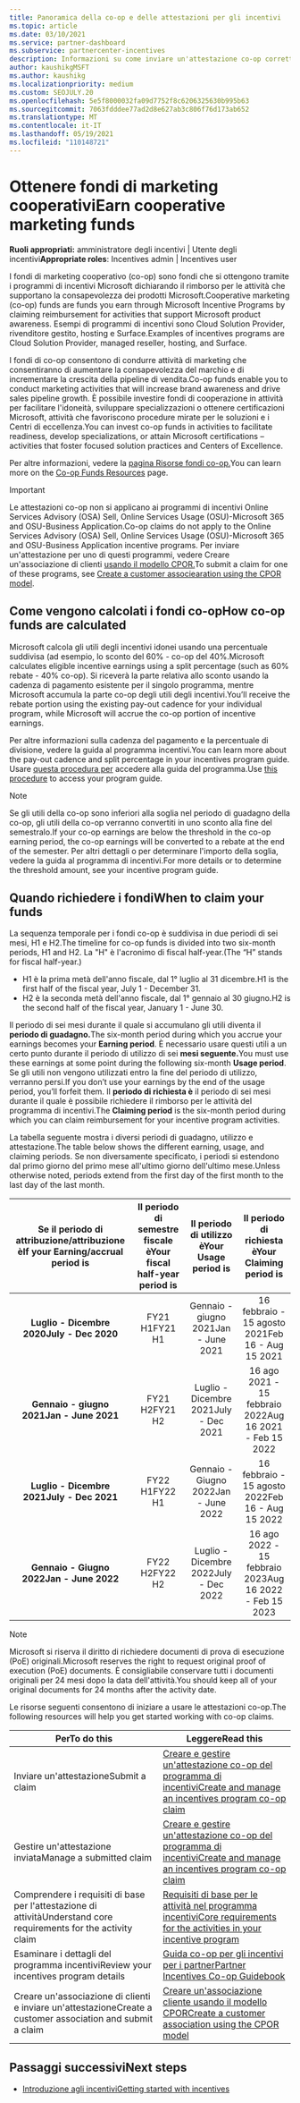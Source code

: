 ```yaml
---
title: Panoramica della co-op e delle attestazioni per gli incentivi
ms.topic: article
ms.date: 03/10/2021
ms.service: partner-dashboard
ms.subservice: partnercenter-incentives
description: Informazioni su come inviare un'attestazione co-op corretta per gli incentivi organizzando la documentazione, le fatture, le istruzioni e la prova di esecuzione appropriate.
author: kaushikgMSFT
ms.author: kaushikg
ms.localizationpriority: medium
ms.custom: SEOJULY.20
ms.openlocfilehash: 5e5f8000032fa09d7752f8c6206325630b995b63
ms.sourcegitcommit: 7063fdddee77ad2d8e627ab3c806f76d173ab652
ms.translationtype: MT
ms.contentlocale: it-IT
ms.lasthandoff: 05/19/2021
ms.locfileid: "110148721"
---
```

# <a name="earn-cooperative-marketing-funds"></a><span data-ttu-id="a7f63-103">Ottenere fondi di marketing cooperativi</span><span class="sxs-lookup"><span data-stu-id="a7f63-103">Earn cooperative marketing funds</span></span>

<span data-ttu-id="a7f63-104">**Ruoli appropriati:** amministratore degli incentivi | Utente degli incentivi</span><span class="sxs-lookup"><span data-stu-id="a7f63-104">**Appropriate roles**: Incentives admin | Incentives user</span></span>

<span data-ttu-id="a7f63-105">I fondi di marketing cooperativo (co-op) sono fondi che si ottengono tramite i programmi di incentivi Microsoft dichiarando il rimborso per le attività che supportano la consapevolezza dei prodotti Microsoft.</span><span class="sxs-lookup"><span data-stu-id="a7f63-105">Cooperative marketing (co-op) funds are funds you earn through Microsoft Incentive Programs by claiming reimbursement for activities that support Microsoft product awareness.</span></span> <span data-ttu-id="a7f63-106">Esempi di programmi di incentivi sono Cloud Solution Provider, rivenditore gestito, hosting e Surface.</span><span class="sxs-lookup"><span data-stu-id="a7f63-106">Examples of incentives programs are Cloud Solution Provider, managed reseller, hosting, and Surface.</span></span>

<span data-ttu-id="a7f63-107">I fondi di co-op consentono di condurre attività di marketing che consentiranno di aumentare la consapevolezza del marchio e di incrementare la crescita della pipeline di vendita.</span><span class="sxs-lookup"><span data-stu-id="a7f63-107">Co-op funds enable you to conduct marketing activities that will increase brand awareness and drive sales pipeline growth.</span></span> <span data-ttu-id="a7f63-108">È possibile investire fondi di cooperazione in attività per facilitare l'idoneità, sviluppare specializzazioni o ottenere certificazioni Microsoft, attività che favoriscono procedure mirate per le soluzioni e i Centri di eccellenza.</span><span class="sxs-lookup"><span data-stu-id="a7f63-108">You can invest co-op funds in activities to facilitate readiness, develop specializations, or attain Microsoft certifications – activities that foster focused solution practices and Centers of Excellence.</span></span>

<span data-ttu-id="a7f63-109">Per altre informazioni, vedere la [pagina Risorse fondi co-op.](https://partner.microsoft.com/asset/collection/co-op-funds-resources#/)</span><span class="sxs-lookup"><span data-stu-id="a7f63-109">You can learn more on the [Co-op Funds Resources](https://partner.microsoft.com/asset/collection/co-op-funds-resources#/) page.</span></span>

>[!Important]
><span data-ttu-id="a7f63-110">Le attestazioni co-op non si applicano ai programmi di incentivi Online Services Advisory (OSA) Sell, Online Services Usage (OSU)-Microsoft 365 and OSU-Business Application.</span><span class="sxs-lookup"><span data-stu-id="a7f63-110">Co-op claims do not apply to the Online Services Advisory (OSA) Sell, Online Services Usage (OSU)-Microsoft 365 and OSU-Business Application incentive programs.</span></span> <span data-ttu-id="a7f63-111">Per inviare un'attestazione per uno di questi programmi, vedere Creare un'associazione di clienti [usando il modello CPOR.](submit-osa-claim.md)</span><span class="sxs-lookup"><span data-stu-id="a7f63-111">To submit a claim for one of these programs, see [Create a customer associearation using the CPOR model](submit-osa-claim.md).</span></span>

## <a name="how-co-op-funds-are-calculated"></a><span data-ttu-id="a7f63-112">Come vengono calcolati i fondi co-op</span><span class="sxs-lookup"><span data-stu-id="a7f63-112">How co-op funds are calculated</span></span>

<span data-ttu-id="a7f63-113">Microsoft calcola gli utili degli incentivi idonei usando una percentuale suddivisa (ad esempio, lo sconto del 60% - co-op del 40%.</span><span class="sxs-lookup"><span data-stu-id="a7f63-113">Microsoft calculates eligible incentive earnings using a split percentage (such as 60% rebate - 40% co-op).</span></span> <span data-ttu-id="a7f63-114">Si riceverà la parte relativa allo sconto usando la cadenza di pagamento esistente per il singolo programma, mentre Microsoft accumula la parte co-op degli utili degli incentivi.</span><span class="sxs-lookup"><span data-stu-id="a7f63-114">You’ll receive the rebate portion using the existing pay-out cadence for your individual program, while Microsoft will accrue the co-op portion of incentive earnings.</span></span>

<span data-ttu-id="a7f63-115">Per altre informazioni sulla cadenza del pagamento e la percentuale di divisione, vedere la guida al programma incentivi.</span><span class="sxs-lookup"><span data-stu-id="a7f63-115">You can learn more about the pay-out cadence and split percentage in your incentives program guide.</span></span> <span data-ttu-id="a7f63-116">Usare [questa procedura per](incentives-determined-your-program-eligibility.md) accedere alla guida del programma.</span><span class="sxs-lookup"><span data-stu-id="a7f63-116">Use [this procedure](incentives-determined-your-program-eligibility.md) to access your program guide.</span></span>

>[!NOTE]
><span data-ttu-id="a7f63-117">Se gli utili della co-op sono inferiori alla soglia nel periodo di guadagno della co-op, gli utili della co-op verranno convertiti in uno sconto alla fine del semestralo.</span><span class="sxs-lookup"><span data-stu-id="a7f63-117">If your co-op earnings are below the threshold in the co-op earning period, the co-op earnings will be converted to a rebate at the end of the semester.</span></span> <span data-ttu-id="a7f63-118">Per altri dettagli o per determinare l'importo della soglia, vedere la guida al programma di incentivi.</span><span class="sxs-lookup"><span data-stu-id="a7f63-118">For more details or to determine the threshold amount, see your incentive program guide.</span></span>

## <a name="when-to-claim-your-funds"></a><span data-ttu-id="a7f63-119">Quando richiedere i fondi</span><span class="sxs-lookup"><span data-stu-id="a7f63-119">When to claim your funds</span></span>

<span data-ttu-id="a7f63-120">La sequenza temporale per i fondi co-op è suddivisa in due periodi di sei mesi, H1 e H2.</span><span class="sxs-lookup"><span data-stu-id="a7f63-120">The timeline for co-op funds is divided into two six-month periods, H1 and H2.</span></span> <span data-ttu-id="a7f63-121">La "H" è l'acronimo di fiscal half-year.</span><span class="sxs-lookup"><span data-stu-id="a7f63-121">(The “H” stands for fiscal half-year.)</span></span>

- <span data-ttu-id="a7f63-122">H1 è la prima metà dell'anno fiscale, dal 1° luglio al 31 dicembre.</span><span class="sxs-lookup"><span data-stu-id="a7f63-122">H1 is the first half of the fiscal year, July 1 - December 31.</span></span>
- <span data-ttu-id="a7f63-123">H2 è la seconda metà dell'anno fiscale, dal 1° gennaio al 30 giugno.</span><span class="sxs-lookup"><span data-stu-id="a7f63-123">H2 is the second half of the fiscal year, January 1 - June 30.</span></span>

<span data-ttu-id="a7f63-124">Il periodo di sei mesi durante il quale si accumulano gli utili diventa il **periodo di guadagno.**</span><span class="sxs-lookup"><span data-stu-id="a7f63-124">The six-month period during which you accrue your earnings becomes your **Earning period**.</span></span> <span data-ttu-id="a7f63-125">È necessario usare questi utili a un certo punto durante il periodo di utilizzo di sei **mesi seguente.**</span><span class="sxs-lookup"><span data-stu-id="a7f63-125">You must use these earnings at some point during the following six-month **Usage period**.</span></span> <span data-ttu-id="a7f63-126">Se gli utili non vengono utilizzati entro la fine del periodo di utilizzo, verranno persi.</span><span class="sxs-lookup"><span data-stu-id="a7f63-126">If you don’t use your earnings by the end of the usage period, you’ll forfeit them.</span></span> <span data-ttu-id="a7f63-127">Il **periodo di richiesta è** il periodo di sei mesi durante il quale è possibile richiedere il rimborso per le attività del programma di incentivi.</span><span class="sxs-lookup"><span data-stu-id="a7f63-127">The **Claiming period** is the six-month period during which you can claim reimbursement for your incentive program activities.</span></span>

<span data-ttu-id="a7f63-128">La tabella seguente mostra i diversi periodi di guadagno, utilizzo e attestazione.</span><span class="sxs-lookup"><span data-stu-id="a7f63-128">The table below shows the different earning, usage, and claiming periods.</span></span> <span data-ttu-id="a7f63-129">Se non diversamente specificato, i periodi si estendono dal primo giorno del primo mese all'ultimo giorno dell'ultimo mese.</span><span class="sxs-lookup"><span data-stu-id="a7f63-129">Unless otherwise noted, periods extend from the first day of the first month to the last day of the last month.</span></span>

|  <span data-ttu-id="a7f63-130">Se il periodo di attribuzione/attribuzione è</span><span class="sxs-lookup"><span data-stu-id="a7f63-130">If your Earning/accrual period is</span></span>  |<span data-ttu-id="a7f63-131">Il periodo di semestre fiscale è</span><span class="sxs-lookup"><span data-stu-id="a7f63-131">Your fiscal half-year period is</span></span>  |  <span data-ttu-id="a7f63-132">Il periodo di utilizzo è</span><span class="sxs-lookup"><span data-stu-id="a7f63-132">Your Usage period is</span></span>  |  <span data-ttu-id="a7f63-133">Il periodo di richiesta è</span><span class="sxs-lookup"><span data-stu-id="a7f63-133">Your Claiming period is</span></span>  |
| :-----------: | :-----------: | :-----------: | :-----------: |
|<span data-ttu-id="a7f63-134">**Luglio - Dicembre 2020**</span><span class="sxs-lookup"><span data-stu-id="a7f63-134">**July - Dec 2020**</span></span>| <span data-ttu-id="a7f63-135">FY21 H1</span><span class="sxs-lookup"><span data-stu-id="a7f63-135">FY21 H1</span></span>  |  <span data-ttu-id="a7f63-136">Gennaio - giugno 2021</span><span class="sxs-lookup"><span data-stu-id="a7f63-136">Jan - June 2021</span></span>  |  <span data-ttu-id="a7f63-137">16 febbraio - 15 agosto 2021</span><span class="sxs-lookup"><span data-stu-id="a7f63-137">Feb 16 - Aug 15 2021</span></span>  |
|<span data-ttu-id="a7f63-138">**Gennaio - giugno 2021**</span><span class="sxs-lookup"><span data-stu-id="a7f63-138">**Jan - June 2021**</span></span> |  <span data-ttu-id="a7f63-139">FY21 H2</span><span class="sxs-lookup"><span data-stu-id="a7f63-139">FY21 H2</span></span>  |  <span data-ttu-id="a7f63-140">Luglio - Dicembre 2021</span><span class="sxs-lookup"><span data-stu-id="a7f63-140">July - Dec 2021</span></span>  |  <span data-ttu-id="a7f63-141">16 ago 2021 - 15 febbraio 2022</span><span class="sxs-lookup"><span data-stu-id="a7f63-141">Aug 16 2021 - Feb 15 2022</span></span>  |
|<span data-ttu-id="a7f63-142">**Luglio - Dicembre 2021**</span><span class="sxs-lookup"><span data-stu-id="a7f63-142">**July - Dec 2021**</span></span>|  <span data-ttu-id="a7f63-143">FY22 H1</span><span class="sxs-lookup"><span data-stu-id="a7f63-143">FY22 H1</span></span>  |  <span data-ttu-id="a7f63-144">Gennaio - Giugno 2022</span><span class="sxs-lookup"><span data-stu-id="a7f63-144">Jan - June 2022</span></span>  |  <span data-ttu-id="a7f63-145">16 febbraio - 15 agosto 2022</span><span class="sxs-lookup"><span data-stu-id="a7f63-145">Feb 16 - Aug 15 2022</span></span>  |
|<span data-ttu-id="a7f63-146">**Gennaio - Giugno 2022**</span><span class="sxs-lookup"><span data-stu-id="a7f63-146">**Jan - June 2022**</span></span> |  <span data-ttu-id="a7f63-147">FY22 H2</span><span class="sxs-lookup"><span data-stu-id="a7f63-147">FY22 H2</span></span>  |  <span data-ttu-id="a7f63-148">Luglio - Dicembre 2022</span><span class="sxs-lookup"><span data-stu-id="a7f63-148">July - Dec 2022</span></span>  |  <span data-ttu-id="a7f63-149">16 ago 2022 - 15 febbraio 2023</span><span class="sxs-lookup"><span data-stu-id="a7f63-149">Aug 16 2022 - Feb 15 2023</span></span>  |

>[!NOTE]
><span data-ttu-id="a7f63-150">Microsoft si riserva il diritto di richiedere documenti di prova di esecuzione (PoE) originali.</span><span class="sxs-lookup"><span data-stu-id="a7f63-150">Microsoft reserves the right to request original proof of execution (PoE) documents.</span></span> <span data-ttu-id="a7f63-151">È consigliabile conservare tutti i documenti originali per 24 mesi dopo la data dell'attività.</span><span class="sxs-lookup"><span data-stu-id="a7f63-151">You should keep all of your original documents for 24 months after the activity date.</span></span>

<span data-ttu-id="a7f63-152">Le risorse seguenti consentono di iniziare a usare le attestazioni co-op.</span><span class="sxs-lookup"><span data-stu-id="a7f63-152">The following resources will help you get started working with co-op claims.</span></span>

| <span data-ttu-id="a7f63-153">Per</span><span class="sxs-lookup"><span data-stu-id="a7f63-153">To do this</span></span> | <span data-ttu-id="a7f63-154">Leggere</span><span class="sxs-lookup"><span data-stu-id="a7f63-154">Read this</span></span> |
| ------ | ----------- |
| <span data-ttu-id="a7f63-155">Inviare un'attestazione</span><span class="sxs-lookup"><span data-stu-id="a7f63-155">Submit a claim</span></span> |  [<span data-ttu-id="a7f63-156">Creare e gestire un'attestazione co-op del programma di incentivi</span><span class="sxs-lookup"><span data-stu-id="a7f63-156">Create and manage an incentives program co-op claim</span></span>](create-incentives-claims.md)  |
| <span data-ttu-id="a7f63-157">Gestire un'attestazione inviata</span><span class="sxs-lookup"><span data-stu-id="a7f63-157">Manage a submitted claim</span></span> | [<span data-ttu-id="a7f63-158">Creare e gestire un'attestazione co-op del programma di incentivi</span><span class="sxs-lookup"><span data-stu-id="a7f63-158">Create and manage an incentives program co-op claim</span></span>](create-incentives-claims.md)    |
| <span data-ttu-id="a7f63-159">Comprendere i requisiti di base per l'attestazione di attività</span><span class="sxs-lookup"><span data-stu-id="a7f63-159">Understand core requirements for the activity claim</span></span> | [<span data-ttu-id="a7f63-160">Requisiti di base per le attività nel programma incentivi</span><span class="sxs-lookup"><span data-stu-id="a7f63-160">Core requirements for the activities in your incentive program</span></span>](core-requirements.md)   |
| <span data-ttu-id="a7f63-161">Esaminare i dettagli del programma incentivi</span><span class="sxs-lookup"><span data-stu-id="a7f63-161">Review your incentives program details</span></span> | [<span data-ttu-id="a7f63-162">Guida co-op per gli incentivi per i partner</span><span class="sxs-lookup"><span data-stu-id="a7f63-162">Partner Incentives Co-op Guidebook</span></span>](https://assetsprod.microsoft.com/co-op-guidebook.pdf)  |
| <span data-ttu-id="a7f63-163">Creare un'associazione di clienti e inviare un'attestazione</span><span class="sxs-lookup"><span data-stu-id="a7f63-163">Create a customer association and submit a claim</span></span> | [<span data-ttu-id="a7f63-164">Creare un'associazione cliente usando il modello CPOR</span><span class="sxs-lookup"><span data-stu-id="a7f63-164">Create a customer association using the CPOR model</span></span>](submit-osa-claim.md)   |

## <a name="next-steps"></a><span data-ttu-id="a7f63-165">Passaggi successivi</span><span class="sxs-lookup"><span data-stu-id="a7f63-165">Next steps</span></span>

- [<span data-ttu-id="a7f63-166">Introduzione agli incentivi</span><span class="sxs-lookup"><span data-stu-id="a7f63-166">Getting started with incentives</span></span>](incentives-get-started-intro.md)
